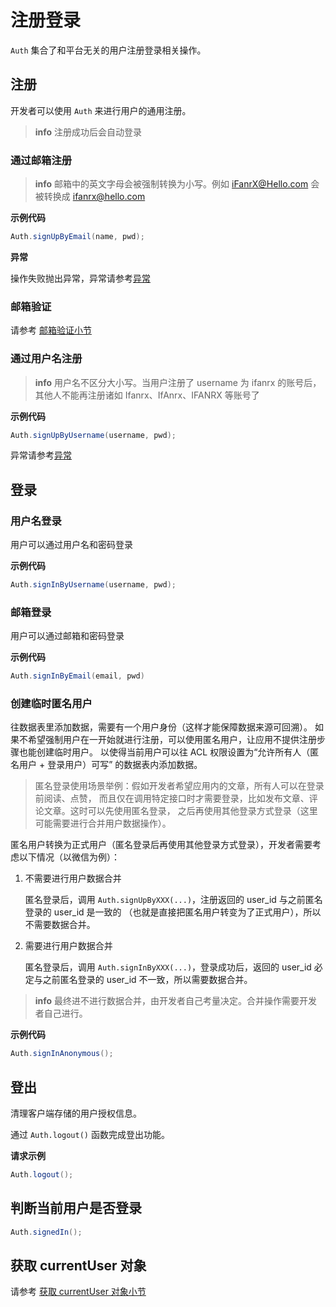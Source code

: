 # 注册登录

 `Auth` 集合了和平台无关的用户注册登录相关操作。

## 注册

开发者可以使用 `Auth` 来进行用户的通用注册。

> **info**
> 注册成功后会自动登录


### 通过邮箱注册

> **info**
> 邮箱中的英文字母会被强制转换为小写。例如 iFanrX@Hello.com 会被转换成 ifanrx@hello.com 

**示例代码**

```java
Auth.signUpByEmail(name, pwd);
```

**异常**

操作失败抛出异常，异常请参考[异常](./error-code.md)

### 邮箱验证

请参考 [邮箱验证小节](./account.md)

### 通过用户名注册

> **info**
> 用户名不区分大小写。当用户注册了 username 为 ifanrx 的账号后，其他人不能再注册诸如 Ifanrx、IfAnrx、IFANRX 等账号了

**示例代码**

```java
Auth.signUpByUsername(username, pwd);
```

异常请参考[异常](./error-code.md)

## 登录

### 用户名登录

用户可以通过用户名和密码登录

**示例代码**

```java
Auth.signInByUsername(username, pwd);
```

### 邮箱登录

用户可以通过邮箱和密码登录

**示例代码**

```java
Auth.signInByEmail(email, pwd)
```

### 创建临时匿名用户

往数据表里添加数据，需要有一个用户身份（这样才能保障数据来源可回溯）。
如果不希望强制用户在一开始就进行注册，可以使用匿名用户，让应用不提供注册步骤也能创建临时用户。
以使得当前用户可以往 ACL 权限设置为“允许所有人（匿名用户 + 登录用户）可写” 的数据表内添加数据。

> 匿名登录使用场景举例：假如开发者希望应用内的文章，所有人可以在登录前阅读、点赞，
> 而且仅在调用特定接口时才需要登录，比如发布文章、评论文章。这时可以先使用匿名登录，
> 之后再使用其他登录方式登录（这里可能需要进行合并用户数据操作）。

匿名用户转换为正式用户（匿名登录后再使用其他登录方式登录），开发者需要考虑以下情况（以微信为例）：

1. 不需要进行用户数据合并

    匿名登录后，调用 `Auth.signUpByXXX(...)`，注册返回的 user_id 与之前匿名登录的 user_id 是一致的
    （也就是直接把匿名用户转变为了正式用户），所以不需要数据合并。

2. 需要进行用户数据合并

    匿名登录后，调用 `Auth.signInByXXX(...)`，登录成功后，返回的 user_id 必定与之前匿名登录的 user_id 不一致，所以需要数据合并。

> **info**
> 最终进不进行数据合并，由开发者自己考量决定。合并操作需要开发者自己进行。

**示例代码**

```java
Auth.signInAnonymous();
```

## 登出

清理客户端存储的用户授权信息。

通过 `Auth.logout()` 函数完成登出功能。

**请求示例**

```java
Auth.logout();
```

## 判断当前用户是否登录

```java
Auth.signedIn();
```

## 获取 currentUser 对象

请参考 [获取 currentUser 对象小节](./account.md)
